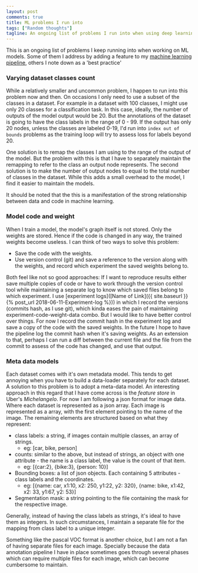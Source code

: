 ```yaml
---
layout: post
comments: true
title: ML problems I run into
tags: ["Random thoughts"]
tagline: An ongoing list of problems I run into when using deep learning
---
```


This is an ongoing list of problems I keep running into when working on ML models. Some of them I address by adding a feature to my [machine learning pipeline](https://github.com/ahmed-shariff/ml-pipeline), others I note down as a 'best practice'

### Varying dataset classes count
While a relatively smaller and uncommon problem, I happen to run into this problem now and then. On occasions I only need to use a subset of the classes in a dataset. For example in a dataset with 100 classes, I  might use only 20 classes for a classification task. In this case, ideally, the number of outputs of the model output would be 20. But the annotations of the dataset is going to have the class labels in the range of 0 - 99. If the output has only 20 nodes, unless the classes are labeled 0-19, I'd run into <code>index  out of bounds</code> problems as the training loop will try to assess loss for labels beyond 20.

One solution is to remap the classes I am using to the range of the output of the model. But the problem with this is that I have to separately maintain the remapping to refer to the class an output node represents. The second solution is to make the number of output nodes to equal to the total number of classes in the dataset. While this adds a small overhead to the model, I find it easier to maintain the models.

It should be noted that the this is a manifestation of the strong relationship between data and code in machine learning.

### Model code and weight 
When I train a model, the model's graph itself is not stored. Only the weights are stored. Hence if the code is changed in any way, the trained weights become useless. I can think of two ways to solve this problem:

* Save the code with the weights.
* Use version control (git) and save a reference to the version along with the weights, and record which experiment the saved weights belong to.

Both feel like not so good approaches: If I want to reproduce results either save multiple copies of code or have to work through the version control tool while maintaining a separate log to know which saved files belong to which experiment. I use [experiment logs]([Name of Link]({{ site.baseurl }}{% post_url 2018-06-11-Experiment-log %})) in which I record the versions (commits hash, as I use git), which kinda eases the pain of maintaining experiment-code-weight-data combo. But I would like to have better control over things. For now I record the commit hash in the experiment log and save a copy of the code with the saved weights. In the future I hope to have the pipeline log the commit hash when it's saving weights. As an extension to that, perhaps I can run a diff between the current file and the file from the commit to assess of the code has changed, and use that output.

### Meta data models
Each dataset comes with it's own metadata model. This tends to get annoying when you have to build a data-loader separately for each dataset. A solution to this problem is to adopt a meta-data model. An interesting approach in this regard that I have come across is the *feature store* in Uber's *Michelangelo*. For now I am following a json format for image data. Where each dataset is represented as a json array. Each image is represented as a array, with the first element pointing to the name of the image. The remaining elements are structured based on what they represent:
- class labels: a string, if images contain multiple classes, an array of strings.
  - eg: [car, bike, person]
- counts: similar to the above, but instead of strings, an object with one attribute - the name is a class label, the value is the count of that item.
  - eg: [{car:2}, {bike:3}, {person: 10}]
- Bounding boxes: a list of json objects. Each containing 5 attributes - class labels and the coordinates.
  - eg: [{name: car, x1:10, x2: 250, y1:22, y2: 320}, {name: bike, x1:42, x2: 33, y1:67, y2: 53}]
- Segmentation mask: a string pointing to the file containing the mask for the respective image.

Generally, instead of having the class labels as strings, it's ideal to have them as integers. In such circumstances, I maintain a separate file for the mapping from class label to a unique integer.

Something like the pascal VOC format is another choice, but I am not a fan of having separate files for each image. Specially because the data annotation pipeline I have in place sometimes goes through several phases which can require multiple files for each image, which can become cumbersome to maintain.
